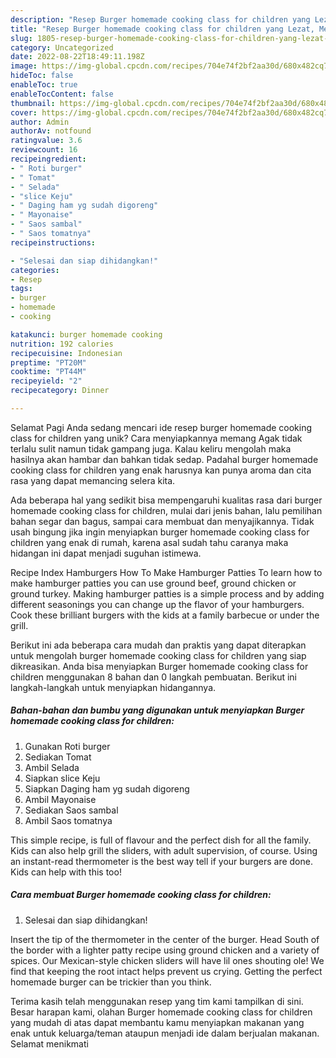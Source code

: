 ```yaml
---
description: "Resep Burger homemade cooking class for children yang Lezat, Mengugah Selera"
title: "Resep Burger homemade cooking class for children yang Lezat, Mengugah Selera"
slug: 1805-resep-burger-homemade-cooking-class-for-children-yang-lezat-mengugah-selera
category: Uncategorized
date: 2022-08-22T18:49:11.198Z
image: https://img-global.cpcdn.com/recipes/704e74f2bf2aa30d/680x482cq70/burger-homemade-cooking-class-for-children-foto-resep-utama.jpg
hideToc: false
enableToc: true
enableTocContent: false
thumbnail: https://img-global.cpcdn.com/recipes/704e74f2bf2aa30d/680x482cq70/burger-homemade-cooking-class-for-children-foto-resep-utama.jpg
cover: https://img-global.cpcdn.com/recipes/704e74f2bf2aa30d/680x482cq70/burger-homemade-cooking-class-for-children-foto-resep-utama.jpg
author: Admin
authorAv: notfound
ratingvalue: 3.6
reviewcount: 16
recipeingredient:
- " Roti burger"
- " Tomat"
- " Selada"
- "slice Keju"
- " Daging ham yg sudah digoreng"
- " Mayonaise"
- " Saos sambal"
- " Saos tomatnya"
recipeinstructions:

- "Selesai dan siap dihidangkan!"
categories:
- Resep
tags:
- burger
- homemade
- cooking

katakunci: burger homemade cooking 
nutrition: 192 calories
recipecuisine: Indonesian
preptime: "PT20M"
cooktime: "PT44M"
recipeyield: "2"
recipecategory: Dinner

---
```



Selamat Pagi Anda sedang mencari ide resep burger homemade cooking class for children yang unik? Cara menyiapkannya memang Agak tidak terlalu sulit namun tidak gampang juga. Kalau keliru mengolah maka hasilnya akan hambar dan bahkan tidak sedap. Padahal burger homemade cooking class for children yang enak harusnya kan punya aroma dan cita rasa yang dapat memancing selera kita.


Ada beberapa hal yang sedikit bisa mempengaruhi kualitas rasa dari burger homemade cooking class for children, mulai dari jenis bahan, lalu pemilihan bahan segar dan bagus, sampai cara membuat dan menyajikannya. Tidak usah bingung jika ingin menyiapkan burger homemade cooking class for children yang enak di rumah, karena asal sudah tahu caranya maka hidangan ini dapat menjadi suguhan istimewa.

Recipe Index Hamburgers How To Make Hamburger Patties To learn how to make hamburger patties you can use ground beef, ground chicken or ground turkey. Making hamburger patties is a simple process and by adding different seasonings you can change up the flavor of your hamburgers. Cook these brilliant burgers with the kids at a family barbecue or under the grill.


Berikut ini ada beberapa cara mudah dan praktis yang dapat diterapkan untuk mengolah burger homemade cooking class for children yang siap dikreasikan. Anda bisa menyiapkan Burger homemade cooking class for children menggunakan 8 bahan dan 0 langkah pembuatan. Berikut ini langkah-langkah untuk menyiapkan hidangannya.

<!--inarticleads1-->

##### Bahan-bahan dan bumbu yang digunakan untuk menyiapkan Burger homemade cooking class for children:

1. Gunakan  Roti burger
1. Sediakan  Tomat
1. Ambil  Selada
1. Siapkan slice Keju
1. Siapkan  Daging ham yg sudah digoreng
1. Ambil  Mayonaise
1. Sediakan  Saos sambal
1. Ambil  Saos tomatnya


This simple recipe, is full of flavour and the perfect dish for all the family. Kids can also help grill the sliders, with adult supervision, of course. Using an instant-read thermometer is the best way tell if your burgers are done. Kids can help with this too! 

<!--inarticleads2-->

##### Cara membuat Burger homemade cooking class for children:


1. Selesai dan siap dihidangkan!

Insert the tip of the thermometer in the center of the burger. Head South of the border with a lighter patty recipe using ground chicken and a variety of spices. Our Mexican-style chicken sliders will have lil ones shouting ole! We find that keeping the root intact helps prevent us crying. Getting the perfect homemade burger can be trickier than you think. 

Terima kasih telah menggunakan resep yang tim kami tampilkan di sini. Besar harapan kami, olahan Burger homemade cooking class for children yang mudah di atas dapat membantu kamu menyiapkan makanan yang enak untuk keluarga/teman ataupun menjadi ide dalam berjualan makanan. Selamat menikmati
